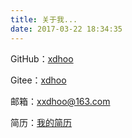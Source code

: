 ```yaml
---
title: 关于我...
date: 2017-03-22 18:34:35
---
```

GitHub：[xdhoo](https://github.com/xdhoo)

Gitee：[xdhoo](https://gitee.com/xdhoo)

邮箱：[xxdhoo@163.com](mailto:xxdhoo@163.com)

简历：[我的简历](https://xdhoo.github.io/resume/)